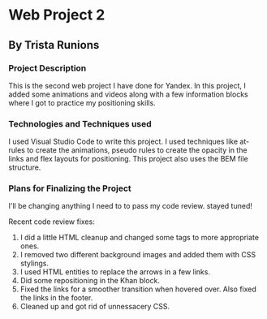 # Web Project 2
## By Trista Runions

### Project Description

This is the second web project I have done for Yandex. In this project, I added some animations and videos along with a few information blocks where I got to practice my positioning skills. 

### Technologies and Techniques used

I used Visual Studio Code to write this project. I used techniques like at-rules to create the animations, pseudo rules to create the opacity in the links and flex layouts for positioning. This project also uses the BEM file structure.

### Plans for Finalizing the Project
I'll be changing anything I need to to pass my code review. stayed tuned! 

Recent code review fixes:
1. I did a little HTML cleanup and changed some tags to more appropriate ones. 
2. I removed two different background images and added them with CSS stylings. 
3. I used HTML entities to replace the arrows in a few links.
4. Did some repositioning in the Khan block.
5. Fixed the links for a smoother transition when hovered over. Also fixed the links in the footer. 
6. Cleaned up and got rid of unnessacery CSS. 